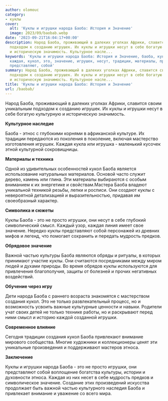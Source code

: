 ```yaml
---
author: olomouc
category:
- куклы
cover:
  alt: 'Куклы и игрушки народа Баоба: История и Значение'
  image: 2023/09/baobab.webp
date: '2023-09-21T16:04:17+00:00'
description: Народ Баоба, проживающий в далеких уголках Африки, славится своим уникальным
  подходом к созданию игрушек. Их куклы и игрушки несут в себе богатую культурную
  и историческую значимость. Культурное насле...
keywords: 'Куклы и игрушки народа Баоба: История и Значение, баоба, куклы, игрушки,
  каждая, кукол, это, значение, игрушек, несут, традиции, материалы, просто, смысл,
  представляют, собой'
summary: Народ Баоба, проживающий в далеких уголках Африки, славится своим уникальным
  подходом к созданию игрушек. Их куклы и игрушки несут в себе богатую культурную
  и историческую значимость. Культурное насле...
title: 'Куклы и игрушки народа Баоба: История и Значение'
url: /baobab/
---
```


Народ Баоба, проживающий в далеких уголках Африки, славится своим уникальным подходом к созданию игрушек. Их куклы и игрушки несут в себе богатую культурную и историческую значимость.

**Культурное наследие**

Баоба \- этнос с глубокими корнями в африканской культуре. Их традиции передаются из поколения в поколение, включая мастерство изготовления игрушек. Каждая кукла или игрушка \- маленький кусочек этной культурной сокровищницы.

**Материалы и техника**

Одной из удивительных особенностей кукол Баоба является использование натуральных материалов. Основой часто служит дерево, камень или глина. Эти материалы выбираются с особым вниманием к их энергетике и свойствам.Мастера Баоба владеют уникальной техникой резьбы, лепки и росписи. Они создают куклы с невероятной детализацией и выразительностью, придавая им своеобразный характер.

**Символика и сюжеты**

Куклы Баоба \- это не просто игрушки, они несут в себе глубокий символический смысл. Каждый узор, каждая линия имеет свое значение. Нередко куклы представляют собой персонажей из древних мифов и легенд, что помогает сохранить и передать мудрость предков.

**Обрядовое значение**

Важной частью культуры Баоба являются обряды и ритуалы, в которых принимают участие куклы. Они считаются посредниками между миром людей и духами природы. Во время обрядов куклы используются для привлечения благополучия, защиты от болезней и прочих негативных воздействий.

**Обучение через игру**

Дети народа Баоба с раннего возраста знакомятся с мастерством создания кукол. Это не только развлекательный процесс, но и возможность усвоить важные культурные ценности и навыки. Родители учат своих детей не только технике работы, но и раскрывают перед ними смысл и историю каждой созданной игрушки.

**Современное влияние**

Сегодня традиции создания кукол Баоба привлекают внимание мирового сообщества. Многие художники и коллекционеры ценят эти уникальные произведения и поддерживают мастеров этноса.

**Заключение**

Куклы и игрушки народа Баоба \- это не просто игрушки, они представляют собой воплощение богатства культуры, истории и духовности этноса. Каждая из них несет в себе мудрость предков и символическое значение. Создание этих произведений искусства продолжает быть важной частью культурного наследия Баоба и привлекает внимание и уважение со всего мира.